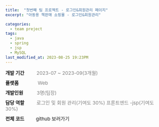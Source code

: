 ```yaml
---
title:  "첫번째 팀 프로젝트 - 로그인&회원관리 페이지"
excerpt: "아동용 책판매 쇼핑몰 - 로그인&회원관리"

categories:
  - team preject
tags:
  - java
  - spring
  - jsp
  - MySQL
last_modified_at: 2023-08-25 19:23PM
---
```

<div style = "font-size : 15px; margin-bottom: 10px;"><span style="font-weight: bold;">개발 기간</span>&nbsp;&nbsp;&nbsp;&nbsp;&nbsp;&nbsp;&nbsp;&nbsp;<span style="color:gray"> 2023-07 ~ 2023-09(3개월)</span></div>

<div style = "font-size : 15px; margin-bottom: 10px;"><span style="font-weight: bold;">플랫폼</span>&nbsp;&nbsp;&nbsp;&nbsp;&nbsp;&nbsp;&nbsp;&nbsp;&nbsp;&nbsp;&nbsp;&nbsp;&nbsp;&nbsp;<span style="color:gray">Web</span></div>

<div style = "font-size : 15px; margin-bottom: 10px;"><span style="font-weight: bold;">개발인원</span>&nbsp;&nbsp;&nbsp;&nbsp;&nbsp;&nbsp;&nbsp;&nbsp;&nbsp;&nbsp;<span style="color:gray">3명(팀장)</span></div>

<div style = "font-size : 15px; margin-bottom: 10px;"><span style="font-weight: bold;">담당 역할</span>&nbsp;&nbsp;&nbsp;&nbsp;&nbsp;&nbsp;&nbsp;&nbsp;<span style="color:gray"> 로그인 및 회원 관리(기여도 30%) 프론트엔드 -jsp(기여도 30%)</span></div>

<div style = "font-size : 15px; margin-bottom: 10px;"><span style="font-weight: bold; ">전체 코드&nbsp;&nbsp;&nbsp;&nbsp;&nbsp;&nbsp;&nbsp;&nbsp;&nbsp;</span><a href="https://github.com/kwonyeongdae/portfolio/tree/main/Board" style="text-decoration: none;"> github 보러가기</a></div>

